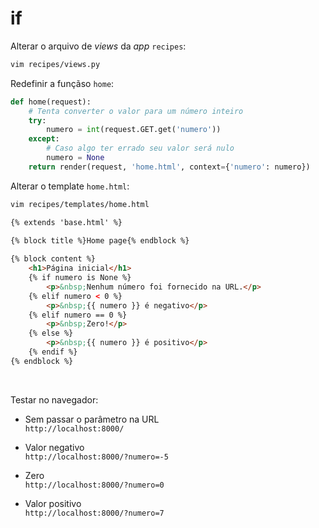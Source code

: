 # if

Alterar o arquivo de *views* da *app* `recipes`:
```bash
vim recipes/views.py
```
Redefinir a funçãso `home`:
```python
def home(request):
    # Tenta converter o valor para um número inteiro
    try:
        numero = int(request.GET.get('numero'))
    except:
        # Caso algo ter errado seu valor será nulo
        numero = None
    return render(request, 'home.html', context={'numero': numero})
```
   
Alterar o template `home.html`:
```bash
vim recipes/templates/home.html
```
```html
{% extends 'base.html' %}

{% block title %}Home page{% endblock %}
     
{% block content %}
    <h1>Página inicial</h1>
    {% if numero is None %}
        <p>&nbsp;Nenhum número foi fornecido na URL.</p>
    {% elif numero < 0 %}
        <p>&nbsp;{{ numero }} é negativo</p>
    {% elif numero == 0 %}
        <p>&nbsp;Zero!</p>
    {% else %}
        <p>&nbsp;{{ numero }} é positivo</p>
    {% endif %}
{% endblock %}
```
&nbsp;  
  
Testar no navegador:
- Sem passar o parâmetro na URL  
    `http://localhost:8000/`

- Valor negativo  
    `http://localhost:8000/?numero=-5`

- Zero  
    `http://localhost:8000/?numero=0`

- Valor positivo  
    `http://localhost:8000/?numero=7`

